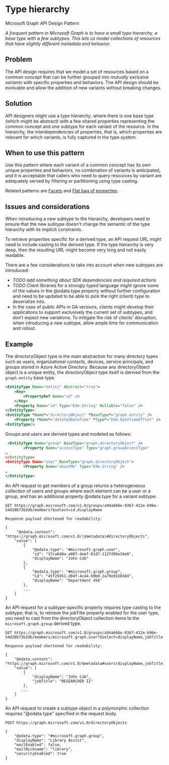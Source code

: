 # Type hierarchy

Microsoft Graph API Design Pattern

*A frequent pattern in Microsoft Graph is to have a small type hierarchy, a base type with a few subtypes. This lets us model collections of resources that have slightly different metadata and behavior.*

## Problem

The API design requires that we model a set of resources based on a common concept
that can be further grouped into *mutually exclusive variants* with specific
properties and behaviors. The API design should be evolvable and allow the addition
of new variants without breaking changes.

## Solution

API designers might use a *type hierarchy*, where there is one base
type (which might be abstract) with a few shared properties representing the common concept and one
subtype for each variant of the resource. In the hierarchy, the interdependencies of properties, that is, which properties are relevant for which variants, is fully captured in the type system.

## When to use this pattern

Use this pattern where each variant of a common concept has its own unique properties and behaviors,
no combination of variants is anticipated,
and it is acceptable that callers who need to query resources by variant are adequately served by filtering or partitioning using type casting.

Related patterns are
[Facets](facets.md) and
[Flat bag of properties](flatbag.md).

## Issues and considerations

When introducing a new subtype to the hierarchy, developers need to ensure that
the new subtype doesn't change the semantic of the type hierarchy with its implicit constraints.

To retrieve properties specific for a derived type, an API request URL might need to include casting to the derived type. If the type hierarchy is very deep, then the resulting URL might become very long and not easily readable.  

There are a few considerations to take into account when new subtypes are introduced:

- *TODO add something about SDK dependencies and required actions*
- *TODO* Client libraries for a strongly typed language might ignore some of the values
    in the @odata.type property without further configuration and need to be
    updated to be able to pick the right (client) type to deserialize into.
- In the case of public APIs in GA versions, clients might develop their applications to support exclusively the current set of subtypes, and don’t expect new variations. To mitigate the risk of clients' disruption, when introducing a new subtype, allow ample time for communication and rollout.

## Example

The directoryObject type is the main abstraction for many directory
types such as users, organizational contacts, devices, service principals,
and groups stored in Azure Active Directory. Because any directoryObject object is a unique entity, the directoryObject type itself is derived from the `graph.entity` base type.

```XML
<EntityType Name="entity" Abstract="true">
    <Key>
        <PropertyRef Name="id" />
    </Key>
    <Property Name="id" Type="Edm.String" Nullable="false" />
</EntityType>
<EntityType *Name*="directoryObject" *BaseType*="graph.entity" />
    <Property *Name*="deletedDateTime" *Type*="Edm.DateTimeOffset" />
<EntityType/>
```

Groups and users are derived types and modeled as follows:

```XML
 <EntityType Name="group" BaseType="graph.directoryObject" />
        <Property Name="accessType" Type="graph.groupAccessType"
…
</EntityType>
<EntityType Name="user" BaseType="graph.directoryObject">
        <Property Name="aboutMe" Type="Edm.String" />
…
</EntityType>
```

An API request to get members of a group returns a heterogeneous collection of
users and groups where each element can be a user or a group, and has an
additional property @odata.type for a variant subtype:

```
GET https://graph.microsoft.com/v1.0/groups/a94a666e-0367-412e-b96e-54d28b73b2db/members?$select=id,displayName

Response payload shortened for readability:

{
     "@odata.context":
"https://graph.microsoft.com/v1.0/\$metadata\#directoryObjects",
    "value": [
        {           
            "@odata.type": "#microsoft.graph.user",
            "id": "37ca648a-a007-4eef-81d7-1127d9be34e8",
            "displayName": "John Cob"
        },
        {
            "@odata.type": "#microsoft.graph.group",
            "id": "45f25951-d04f-4c44-b9b0-2a79e915658d",
            "displayName": "Department 456"
        },
        ...        
    ]
}
```

An API request for a subtype-specific property requires type casting to the subtype; that is, to retrieve the jobTitle property enabled for the user type, you need to cast from the directoryObject collection items to the `microsoft.graph.group` derived type.

```
GET https://graph.microsoft.com/v1.0/groups/a94a666e-0367-412e-b96e-54d28b73b2db/members/microsoft.graph.user?$select=displayName,jobTitle

Response payload shortened for readability:

{
    "@odata.context": "https://graph.microsoft.com/v1.0/$metadata#users(displayName,jobTitle)",
    "value": [
        {
            "displayName": "John Cob",
            "jobTitle": "RESEARCHER II"
        },
       ...
    ]
}
```

An API request to create a subtype object in a polymorphic collection requires "@odata.type" specified in the request body.

```
POST https://graph.microsoft.com/v1.0/directoryObjects

{
    "@odata.type": "#microsoft.graph.group",
    "displayName": "Library Assist",
    "mailEnabled": false,
    "mailNickname": "library",
    "securityEnabled": true
}
```
